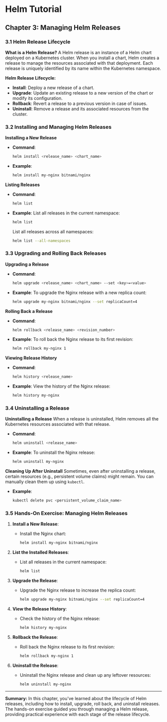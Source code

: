 
# Helm Tutorial

## **Chapter 3: Managing Helm Releases**

### **3.1 Helm Release Lifecycle**

**What is a Helm Release?**
A Helm release is an instance of a Helm chart deployed on a Kubernetes cluster. When you install a chart, Helm creates a release to manage the resources associated with that deployment. Each release is uniquely identified by its name within the Kubernetes namespace.

**Helm Release Lifecycle:**
- **Install**: Deploy a new release of a chart.
- **Upgrade**: Update an existing release to a new version of the chart or modify its configuration.
- **Rollback**: Revert a release to a previous version in case of issues.
- **Uninstall**: Remove a release and its associated resources from the cluster.

### **3.2 Installing and Managing Helm Releases**

**Installing a New Release**
- **Command**:
  ```bash
  helm install <release_name> <chart_name>
  ```
- **Example**:
  ```bash
  helm install my-nginx bitnami/nginx
  ```

**Listing Releases**
- **Command**:
  ```bash
  helm list
  ```
- **Example**:
  List all releases in the current namespace:
  ```bash
  helm list
  ```
  
  List all releases across all namespaces:
  ```bash
  helm list --all-namespaces
  ```

### **3.3 Upgrading and Rolling Back Releases**

**Upgrading a Release**
- **Command**:
  ```bash
  helm upgrade <release_name> <chart_name> --set <key>=<value>
  ```
- **Example**:
  To upgrade the Nginx release with a new replica count:
  ```bash
  helm upgrade my-nginx bitnami/nginx --set replicaCount=4
  ```

**Rolling Back a Release**
- **Command**:
  ```bash
  helm rollback <release_name> <revision_number>
  ```
- **Example**:
  To roll back the Nginx release to its first revision:
  ```bash
  helm rollback my-nginx 1
  ```

**Viewing Release History**
- **Command**:
  ```bash
  helm history <release_name>
  ```
- **Example**:
  View the history of the Nginx release:
  ```bash
  helm history my-nginx
  ```

### **3.4 Uninstalling a Release**

**Uninstalling a Release**
When a release is uninstalled, Helm removes all the Kubernetes resources associated with that release.

- **Command**:
  ```bash
  helm uninstall <release_name>
  ```
- **Example**:
  To uninstall the Nginx release:
  ```bash
  helm uninstall my-nginx
  ```

**Cleaning Up After Uninstall**
Sometimes, even after uninstalling a release, certain resources (e.g., persistent volume claims) might remain. You can manually clean them up using `kubectl`.

- **Example**:
  ```bash
  kubectl delete pvc <persistent_volume_claim_name>
  ```

### **3.5 Hands-On Exercise: Managing Helm Releases**

1. **Install a New Release**:
   - Install the Nginx chart:
     ```bash
     helm install my-nginx bitnami/nginx
     ```

2. **List the Installed Releases**:
   - List all releases in the current namespace:
     ```bash
     helm list
     ```

3. **Upgrade the Release**:
   - Upgrade the Nginx release to increase the replica count:
     ```bash
     helm upgrade my-nginx bitnami/nginx --set replicaCount=4
     ```

4. **View the Release History**:
   - Check the history of the Nginx release:
     ```bash
     helm history my-nginx
     ```

5. **Rollback the Release**:
   - Roll back the Nginx release to its first revision:
     ```bash
     helm rollback my-nginx 1
     ```

6. **Uninstall the Release**:
   - Uninstall the Nginx release and clean up any leftover resources:
     ```bash
     helm uninstall my-nginx
     ```

---

**Summary:**
In this chapter, you've learned about the lifecycle of Helm releases, including how to install, upgrade, roll back, and uninstall releases. The hands-on exercise guided you through managing a Helm release, providing practical experience with each stage of the release lifecycle.

